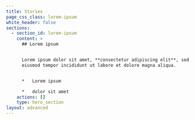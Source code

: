 ```yaml
---
title: Stories
page_css_class: lorem-ipsum
white_header: false
sections:
  - section_id: lorem-ipsum
    content: >
      ## Lorem ipsum


      Lorem ipsum dolor sit amet, **consectetur adipiscing elit**, sed do
      eiusmod tempor incididunt ut labore et dolore magna aliqua.


      *   Lorem ipsum

      *   dolor sit amet
    actions: []
    type: hero_section
layout: advanced
---
```


